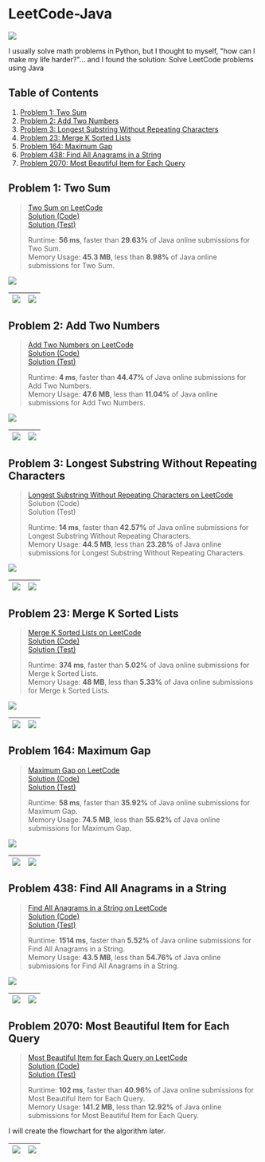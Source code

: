 # LeetCode-Java

![](LeetCode.png)

I usually solve math problems in Python, but I thought to myself, "how can I make my life harder?"... and I found the solution: Solve LeetCode problems using Java

## Table of Contents

1.  [Problem 1: Two Sum](#problem-1-two-sum)
2.  [Problem 2: Add Two Numbers](#problem-2-add-two-numbers)
3.  [Problem 3: Longest Substring Without Repeating Characters](#problem-3-longest-substring-without-repeating-characters)
4.  [Problem 23: Merge K Sorted Lists](#problem-23-merge-k-sorted-lists)
5.  [Problem 164: Maximum Gap](#problem-164-maximum-gap)
6.  [Problem 438: Find All Anagrams in a String](#problem-438-find-all-anagrams-in-a-string)
7.  [Problem 2070: Most Beautiful Item for Each Query](#problem-2070-most-beautiful-item-for-each-query)

## Problem 1: Two Sum

> [Two Sum on LeetCode](https://leetcode.com/problems/two-sum/)  
> [Solution (Code)](jleetcode/src/main/java/org/virajshah/jleetcode/problems/TwoSum1/Solution.java)  
> [Solution (Test)](jleetcode/src/test/java/org/virajshah/jleetcode/problems/TwoSum1/SolutionTest.java)
>
> Runtime: **56 ms**, faster than **29.63%** of Java online submissions for Two Sum.  
> Memory Usage: **45.3 MB**, less than **8.98%** of Java online submissions for Two Sum.

![](README/images/TwoSumSolution1.png)

| [![](README/images/Top.png)](#leetcode-java) | [![](README/images/TOC.png)](#table-of-contents) |
| -------------------------------------------- | ------------------------------------------------ |

## Problem 2: Add Two Numbers

> [Add Two Numbers on LeetCode](https://leetcode.com/problems/add-two-numbers/)  
> [Solution (Code)](jleetcode/src/main/java/org/virajshah/jleetcode/problems/AddTwoNumbers2/Solution.java)  
> [Solution (Test)](jleetcode/src/test/java/org/virajshah/jleetcode/problems/AddTwoNumbers2/SolutionTest.java)
>
> Runtime: **4 ms**, faster than **44.47%** of Java online submissions for Add Two Numbers.  
> Memory Usage: **47.6 MB**, less than **11.04%** of Java online submissions for Add Two Numbers.

![](README/images/AddTwoNumbersSolution1.png)

| [![](README/images/Top.png)](#leetcode-java) | [![](README/images/TOC.png)](#table-of-contents) |
| -------------------------------------------- | ------------------------------------------------ |

## Problem 3: Longest Substring Without Repeating Characters

> [Longest Substring Without Repeating Characters on LeetCode](https://leetcode.com/problems/longest-substring-without-repeating-characters/)  
> Solution (Code)  
> Solution (Test)
>
> Runtime: **14 ms**, faster than **42.57%** of Java online submissions for Longest Substring Without Repeating Characters.  
> Memory Usage: **44.5 MB**, less than **23.28%** of Java online submissions for Longest Substring Without Repeating Characters.

![](README/images/LongestSubstringWithoutRepeatingCharactersSolution.png)

| [![](README/images/Top.png)](#leetcode-java) | [![](README/images/TOC.png)](#table-of-contents) |
| -------------------------------------------- | ------------------------------------------------ |

## Problem 23: Merge K Sorted Lists

> [Merge K Sorted Lists on LeetCode](https://leetcode.com/problems/merge-k-sorted-lists/)  
> [Solution (Code)](jleetcode/src/main/java/org/virajshah/jleetcode/problems/MergeSortedLists23/Solution.java)  
> [Solution (Test)](jleetcode/src/test/java/org/virajshah/jleetcode/problems/MergeSortedLists23/SolutionTest.java)
>
> Runtime: **374 ms**, faster than **5.02%** of Java online submissions for Merge k Sorted Lists.  
> Memory Usage: **48 MB**, less than **5.33%** of Java online submissions for Merge k Sorted Lists.

![](README/images/MergeKSortedListsSolution.png)

| [![](README/images/Top.png)](#leetcode-java) | [![](README/images/TOC.png)](#table-of-contents) |
| -------------------------------------------- | ------------------------------------------------ |

## Problem 164: Maximum Gap

> [Maximum Gap on LeetCode](https://leetcode.com/problems/maximum-gap/)  
> [Solution (Code)](jleetcode/src/main/java/org/virajshah/jleetcode/problems/MaximumGap164/Solution.java)  
> [Solution (Test)](jleetcode/src/test/java/org/virajshah/jleetcode/problems/MaximumGap164/SolutionTest.java)
>
> Runtime: **58 ms**, faster than **35.92%** of Java online submissions for Maximum Gap.  
> Memory Usage: **74.5 MB**, less than **55.62%** of Java online submissions for Maximum Gap.

![](README/images/MaximumGapSolution.png)

| [![](README/images/Top.png)](#leetcode-java) | [![](README/images/TOC.png)](#table-of-contents) |
| -------------------------------------------- | ------------------------------------------------ |

## Problem 438: Find All Anagrams in a String

> [Find All Anagrams in a String on LeetCode](https://leetcode.com/problems/find-all-anagrams-in-a-string/)  
> [Solution (Code)](jleetcode/src/main/java/org/virajshah/jleetcode/problems/anagrams438/Solution.java)  
> [Solution (Test)](jleetcode/src/test/java/org/virajshah/jleetcode/problems/anagrams438/SolutionTest.java)
>
> Runtime: **1514 ms**, faster than **5.52%** of Java online submissions for Find All Anagrams in a String.  
> Memory Usage: **43.5 MB**, less than **54.76%** of Java online submissions for Find All Anagrams in a String.

![](README/images/FindAllAnagramsSolution.png)

| [![](README/images/Top.png)](#leetcode-java) | [![](README/images/TOC.png)](#table-of-contents) |
| -------------------------------------------- | ------------------------------------------------ |

## Problem 2070: Most Beautiful Item for Each Query

> [Most Beautiful Item for Each Query on LeetCode](https://leetcode.com/problems/most-beautiful-item-for-each-query/)  
> [Solution (Code)](jleetcode/src/main/java/org/virajshah/jleetcode/problems/MostBeautifulItem2070/Solution.java)  
> [Solution (Test)](jleetcode/src/test/java/org/virajshah/jleetcode/problems/MostBeautifulItem2070/SolutionTest.java)
>
> Runtime: **102 ms**, faster than **40.96%** of Java online submissions for Most Beautiful Item for Each Query.  
> Memory Usage: **141.2 MB**, less than **12.92%** of Java online submissions for Most Beautiful Item for Each Query.

I will create the flowchart for the algorithm later.

| [![](README/images/Top.png)](#leetcode-java) | [![](README/images/TOC.png)](#table-of-contents) |
| -------------------------------------------- | ------------------------------------------------ |
